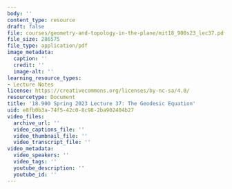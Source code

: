 ```yaml
---
body: ''
content_type: resource
draft: false
file: courses/geometry-and-topology-in-the-plane/mit18_900s23_lec37.pdf
file_size: 286575
file_type: application/pdf
image_metadata:
  caption: ''
  credit: ''
  image-alt: ''
learning_resource_types:
- Lecture Notes
license: https://creativecommons.org/licenses/by-nc-sa/4.0/
resourcetype: Document
title: '18.900 Spring 2023 Lecture 37: The Geodesic Equation'
uid: e8fb0b3a-74f5-42c0-8c98-2ba902404b27
video_files:
  archive_url: ''
  video_captions_file: ''
  video_thumbnail_file: ''
  video_transcript_file: ''
video_metadata:
  video_speakers: ''
  video_tags: ''
  youtube_description: ''
  youtube_id: ''
---
```

